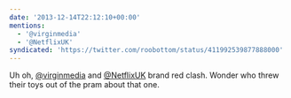 ```yaml
---
date: '2013-12-14T22:12:10+00:00'
mentions:
  - '@virginmedia'
  - '@NetflixUK'
syndicated: 'https://twitter.com/roobottom/status/411992539877888000'
---
```

Uh oh, [@virginmedia](https://twitter.com/@virginmedia) and [@NetflixUK](https://twitter.com/@NetflixUK) brand red clash. Wonder who threw their toys out of the pram about that one.
